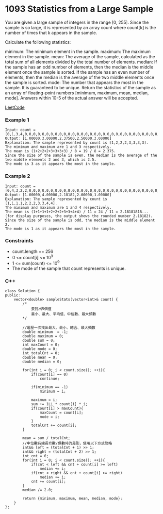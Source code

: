 # 1093 Statistics from a Large Sample

You are given a large sample of integers in the range [0, 255]. Since the sample is so large, it is represented by an array count where count[k] is the number of times that k appears in the sample.

Calculate the following statistics:

minimum: The minimum element in the sample.
maximum: The maximum element in the sample.
mean: The average of the sample, calculated as the total sum of all elements divided by the total number of elements.
median:
If the sample has an odd number of elements, then the median is the middle element once the sample is sorted.
If the sample has an even number of elements, then the median is the average of the two middle elements once the sample is sorted.
mode: The number that appears the most in the sample. It is guaranteed to be unique.
Return the statistics of the sample as an array of floating-point numbers [minimum, maximum, mean, median, mode]. Answers within 10-5 of the actual answer will be accepted.
 
[LeetCode](https://leetcode.cn/problems/statistics-from-a-large-sample/)

### Example 1

```
Input: count = [0,1,3,4,0,0,0,0,0,0,0,0,0,0,0,0,0,0,0,0,0,0,0,0,0,0,0,0,0,0,0,0,0,0,0,0,0,0,0,0,0,0,0,0,0,0,0,0,0,0,0,0,0,0,0,0,0,0,0,0,0,0,0,0,0,0,0,0,0,0,0,0,0,0,0,0,0,0,0,0,0,0,0,0,0,0,0,0,0,0,0,0,0,0,0,0,0,0,0,0,0,0,0,0,0,0,0,0,0,0,0,0,0,0,0,0,0,0,0,0,0,0,0,0,0,0,0,0,0,0,0,0,0,0,0,0,0,0,0,0,0,0,0,0,0,0,0,0,0,0,0,0,0,0,0,0,0,0,0,0,0,0,0,0,0,0,0,0,0,0,0,0,0,0,0,0,0,0,0,0,0,0,0,0,0,0,0,0,0,0,0,0,0,0,0,0,0,0,0,0,0,0,0,0,0,0,0,0,0,0,0,0,0,0,0,0,0,0,0,0,0,0,0,0,0,0,0,0,0,0,0,0,0,0,0,0,0,0,0,0,0,0,0,0,0,0,0,0,0,0,0,0,0,0,0,0]
Output: [1.00000,3.00000,2.37500,2.50000,3.00000]
Explanation: The sample represented by count is [1,2,2,2,3,3,3,3].
The minimum and maximum are 1 and 3 respectively.
The mean is (1+2+2+2+3+3+3+3) / 8 = 19 / 8 = 2.375.
Since the size of the sample is even, the median is the average of the two middle elements 2 and 3, which is 2.5.
The mode is 3 as it appears the most in the sample.
```

### Example 2

```
Input: count = [0,4,3,2,2,0,0,0,0,0,0,0,0,0,0,0,0,0,0,0,0,0,0,0,0,0,0,0,0,0,0,0,0,0,0,0,0,0,0,0,0,0,0,0,0,0,0,0,0,0,0,0,0,0,0,0,0,0,0,0,0,0,0,0,0,0,0,0,0,0,0,0,0,0,0,0,0,0,0,0,0,0,0,0,0,0,0,0,0,0,0,0,0,0,0,0,0,0,0,0,0,0,0,0,0,0,0,0,0,0,0,0,0,0,0,0,0,0,0,0,0,0,0,0,0,0,0,0,0,0,0,0,0,0,0,0,0,0,0,0,0,0,0,0,0,0,0,0,0,0,0,0,0,0,0,0,0,0,0,0,0,0,0,0,0,0,0,0,0,0,0,0,0,0,0,0,0,0,0,0,0,0,0,0,0,0,0,0,0,0,0,0,0,0,0,0,0,0,0,0,0,0,0,0,0,0,0,0,0,0,0,0,0,0,0,0,0,0,0,0,0,0,0,0,0,0,0,0,0,0,0,0,0,0,0,0,0,0,0,0,0,0,0,0,0,0,0,0,0,0,0,0,0,0,0,0]
Output: [1.00000,4.00000,2.18182,2.00000,1.00000]
Explanation: The sample represented by count is [1,1,1,1,2,2,2,3,3,4,4].
The minimum and maximum are 1 and 4 respectively.
The mean is (1+1+1+1+2+2+2+3+3+4+4) / 11 = 24 / 11 = 2.18181818... (for display purposes, the output shows the rounded number 2.18182).
Since the size of the sample is odd, the median is the middle element 2.
The mode is 1 as it appears the most in the sample.
```

### Constraints

* count.length == 256
* 0 <= count[i] <= 10<sup>9</sup>
* 1 <= sum(count) <= 10<sup>9</sup>
* The mode of the sample that count represents is unique.




### C++ 

```
class Solution {
public:
    vector<double> sampleStats(vector<int>& count) {
        /*
            要找出5個值
            最小、最大、平均值、中位數、最大頻數
        */

        //遍歷一次找出最大、最小、總合、最大頻數
        double minimum  = -1;
        double maximum = 0;
        double sum = 0;
        int maxCount = 0;
        double mode = 0;
        int totalCnt = 0;
        double mean = 0;
        double median = 0;

        for(int i = 0; i < count.size(); ++i){
            if(count[i] == 0)
                continue;
            
            if(minimum == -1)
                minimum = i;
            
            maximum = i;
            sum += 1LL * count[i] * i;
            if(count[i] > maxCount){
                maxCount = count[i];
                mode = i;
            }
            totalCnt += count[i];     
        }

        mean = sum / totalCnt;
        //中位數有總長奇數/偶數時的差別，使用以下方式簡略
        int&& left = (totalCnt + 1) >> 1;
        int&& right = (totalCnt + 2) >> 1;
        int cnt = 0;
        for(int i = 0; i < count.size(); ++i){
            if(cnt < left && cnt + count[i] >= left)
                median += i;
            if(cnt < right && cnt + count[i] >= right)
                median += i;
            cnt += count[i];
        }
        median /= 2.0;
        
        return {minimum, maximum, mean, median, mode};
    }
};
```